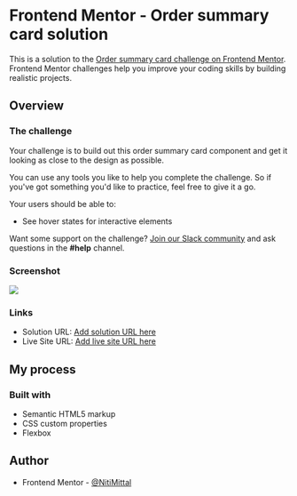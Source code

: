 # Frontend Mentor - Order summary card solution

This is a solution to the [Order summary card challenge on Frontend Mentor](https://www.frontendmentor.io/challenges/order-summary-component-QlPmajDUj). Frontend Mentor challenges help you improve your coding skills by building realistic projects.

## Overview

### The challenge

Your challenge is to build out this order summary card component and get it looking as close to the design as possible.

You can use any tools you like to help you complete the challenge. So if you've got something you'd like to practice, feel free to give it a go.

Your users should be able to:

- See hover states for interactive elements

Want some support on the challenge? [Join our Slack community](https://www.frontendmentor.io/slack) and ask questions in the **#help** channel.

### Screenshot

![](.images/screenshot.jpg)

### Links

- Solution URL: [Add solution URL here](https://github.com/NitiMittal/Order-Summary-component)
- Live Site URL: [Add live site URL here](https://order-summary-demo.netlify.app/)

## My process

### Built with

- Semantic HTML5 markup
- CSS custom properties
- Flexbox

## Author

- Frontend Mentor - [@NitiMittal](https://www.frontendmentor.io/profile/NitiMittal)
